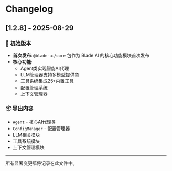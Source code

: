 # Changelog

## [1.2.8] - 2025-08-29

### 🚀 初始版本

- **首次发布**: `@blade-ai/core` 包作为 Blade AI 的核心功能模块首次发布
- **核心功能**:
  - Agent类实现智能AI代理
  - LLM管理器支持多模型提供商
  - 工具系统集成25+内置工具
  - 配置管理系统
  - 上下文管理器

### 📦 导出内容

- `Agent` - 核心AI代理类
- `ConfigManager` - 配置管理器
- LLM相关模块
- 工具系统模块
- 上下文管理模块

---
所有显著变更都将记录在此文件中。